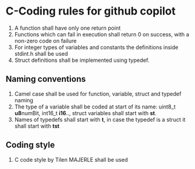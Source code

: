 # C-Coding rules for github copilot

1. A function shall have only one return point
2. Functions which can fail in execution shall return 0 on success, with a non-zero code on failure
3. For integer types of variables and constants the definitions inside stdint.h shall be used
4. Struct definitions shall be implemented using typedef.

## Naming conventions
1. Camel case shall be used for function, variable, struct and typedef naming
2. The type of a variable shall be coded at start of its name: uint8_t **u8**numBit, int16_t **i16**.., struct variables shall start with **st**.
3. Names of typedefs shall start with **t**, in case the typedef is a struct it shall start with **tst**
## Coding style
1.  C code style by Tilen MAJERLE shall be used
